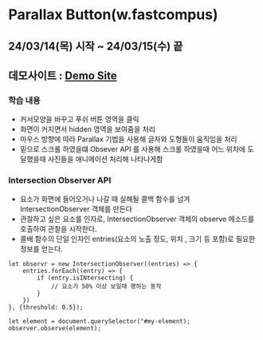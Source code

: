 # Parallax Button(w.fastcompus)

<h2>24/03/14(목) 시작 ~ 24/03/15(수) 끝<h2>

데모사이트 : <a href="https://bp4sp4.github.io/NextLevelFairs/">Demo Site</a>

<h3>학습 내용</h3>

- 커서모양을 바꾸고 푸쉬 버튼 영역을 클릭
- 화면이 커지면서 hidden 영역을 보여줌을 처리
- 마우스 방향에 따라 Parallax 기법을 사용해 글자와 도형들이 움직임을 처리
- 밑으로 스크롤 하였을떄 Obsever API 를 사용해 스크롤 하였을때 어느 위차에 도달했을때 사진들을 애니메이션 처리해 나타나게함

<h3 color="red">Intersection Observer API</h3>

- 요소가 화면에 들어오거나 나갈 때 실해될 콜백 함수를 넘겨 IntersectionObserver 객체를 만든다
- 관찰하고 싶은 요소를 인자로, IntersectionObserver 객체의 observe 메소드를 호출하여 관찰을 시작한다.
- 콜배 함수의 단일 인자인 entries(요소의 노출 정도, 위치 , 크기 등 포함)로 필요한 정보를 얻는다.

```
let observr = new IntersectionObserver((entries) => {
    entries.forEach((entry) => {
        if (entry.isINtersecting) {
            // 요소가 50% 이상 보일때 행하는 동작
        }
    })
}, {threshold: 0.5});

let element = document.querySelector("#my-element);
observer.observe(element);
```
